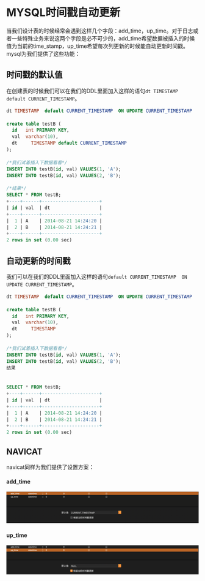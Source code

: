 # MYSQL时间戳自动更新

当我们设计表的时候经常会遇到这样几个字段：add_time，up_time。对于日志或者一些特殊业务来说这两个字段是必不可少的，add_time希望数据被插入的时候值为当前的time_stamp，up_time希望每次列更新的时候能自动更新时间戳。mysql为我们提供了这些功能：

## 时间戳的默认值

在创建表的时候我们可以在我们的DDL里面加入这样的语句`dt TIMESTAMP default CURRENT_TIMESTAMP`。

```sql
dt TIMESTAMP  default CURRENT_TIMESTAMP  ON UPDATE CURRENT_TIMESTAMP
 
create table testB ( 
  id   int PRIMARY KEY,
  val  varchar(10),
  dt 	 TIMESTAMP default CURRENT_TIMESTAMP
);
 
/*我们试着插入下数据看看*/
INSERT INTO testB(id, val) VALUES(1, 'A');
INSERT INTO testB(id, val) VALUES(2, 'B');

/*结果*/
SELECT * FROM testB;
+----+------+---------------------+
| id | val  | dt                  |
+----+------+---------------------+
|  1 | A    | 2014-08-21 14:24:20 |
|  2 | B    | 2014-08-21 14:24:21 |
+----+------+---------------------+
2 rows in set (0.00 sec)
```

## 自动更新的时间戳

我们可以在我们的DDL里面加入这样的语句`default CURRENT_TIMESTAMP  ON UPDATE CURRENT_TIMESTAMP`。

```sql
dt TIMESTAMP  default CURRENT_TIMESTAMP  ON UPDATE CURRENT_TIMESTAMP
 
create table testB ( 
  id   int PRIMARY KEY,
  val  varchar(10),
  dt 	 TIMESTAMP
);
 
/*我们试着插入下数据看看*/
INSERT INTO testB(id, val) VALUES(1, 'A');
INSERT INTO testB(id, val) VALUES(2, 'B');
结果


SELECT * FROM testB;
+----+------+---------------------+
| id | val  | dt                  |
+----+------+---------------------+
|  1 | A    | 2014-08-21 14:24:20 |
|  2 | B    | 2014-08-21 14:24:21 |
+----+------+---------------------+
2 rows in set (0.00 sec)
```

## NAVICAT

navicat同样为我们提供了设置方案：

#### add_time

![image-20200325095145341](assets/image-20200325095145341.png)

#### up_time

![image-20200325095120799](assets/image-20200325095120799.png)

